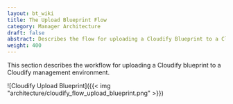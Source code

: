 ```yaml
---
layout: bt_wiki
title: The Upload Blueprint Flow
category: Manager Architecture
draft: false
abstract: Describes the flow for uploading a Cloudify Blueprint to a Cloudify management environment
weight: 400
---
```

This section describes the workflow for uploading a Cloudify blueprint to a Cloudify management environment.

![Cloudify Upload Blueprint]({{< img "architecture/cloudify_flow_upload_blueprint.png" >}})